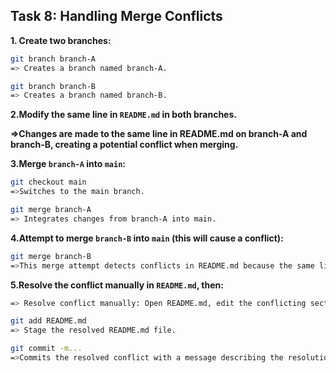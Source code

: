 ## **Task 8: Handling Merge Conflicts**
**1. Create two branches:**  
```bash
git branch branch-A
=> Creates a branch named branch-A.

git branch branch-B
=> Creates a branch named branch-B.
```

**2.Modify the same line in `README.md` in both branches.**  

**=>Changes are made to the same line in README.md on branch-A and branch-B, creating a potential conflict when merging.**


**3.Merge `branch-A` into `main`:**  
```bash
git checkout main
=>Switches to the main branch.

git merge branch-A
=> Integrates changes from branch-A into main.

```
**4.Attempt to merge `branch-B` into `main` (this will cause a conflict):**  
```bash
git merge branch-B
=>This merge attempt detects conflicts in README.md because the same line was modified differently in branch-A and branch-B.

```
**5.Resolve the conflict manually in `README.md`, then:**  
```bash
=> Resolve conflict manually: Open README.md, edit the conflicting sections to keep the desired changes, and save the file.

git add README.md
=> Stage the resolved README.md file.

git commit -m...
=>Commits the resolved conflict with a message describing the resolution.
```
